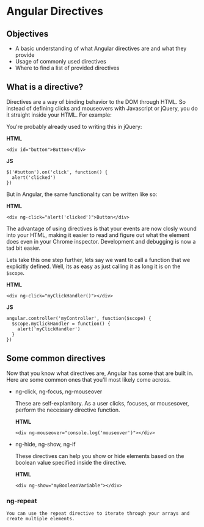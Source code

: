 # Angular Directives

## Objectives

* A basic understanding of what Angular directives are and what they provide
* Usage of commonly used directives
* Where to find a list of provided directives

## What is a directive?

Directives are a way of binding behavior to the DOM through HTML. So instead of defining clicks and mouseovers with
Javascript or jQuery, you do it straight inside your HTML. For example:

You're probably already used to writing this in jQuery:

**HTML**
```
<div id="button">Button</div>
```

**JS**
```
$('#button').on('click', function() {
  alert('clicked')
})
```

But in Angular, the same functionality can be written like so:

**HTML**
```
<div ng-click="alert('clicked')">Button</div>
```

The advantage of using directives is that your events are now closly wound into your HTML, making it easier to read and figure out what the element does even in your Chrome inspector. Development and debugging is now a tad bit easier.

Lets take this one step further, lets say we want to call a function that we explicitly defined. Well, its as easy as just calling it as long it is on the `$scope`.

**HTML**
```
<div ng-click="myClickHandler()"></div>
```

**JS**
```
angular.controller('myController', function($scope) {
  $scope.myClickHandler = function() {
    alert('myClickHandler')
  }
})
```

## Some common directives

Now that you know what directives are, Angular has some that are built in. Here are some common ones that you'll most likely come across.

* ng-click, ng-focus, ng-mouseover

    These are self-explanitory. As a user clicks, focuses, or mousesover, perform the necessary directive function.
    
    **HTML**
    ```
    <div ng-mouseover="console.log('mouseover')"></div>
    ```

* ng-hide, ng-show, ng-if

    These directives can help you show or hide elements based on the boolean value specified inside the directive.
    
    **HTML**
    ```
    <div ng-show="myBooleanVariable"></div>
    ```

### ng-repeat

    You can use the repeat directive to iterate through your arrays and create multiple elements.
